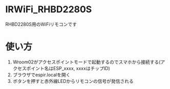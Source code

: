 # IRWiFi_RHBD2280S
RHBD2280S用のWiFiリモコンです

# 使い方
1. Wroom02がアクセスポイントモードで起動するのでスマホから接続する(アクセスポイント名はESP_xxxx, xxxxはチップID)
2. ブラウザでespir.localを開く
3. ボタンを押すと赤外線LEDからリモコンの信号が発信される
